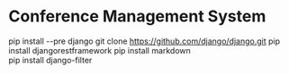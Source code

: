 # Conference Management System
  pip install --pre django
  git clone https://github.com/django/django.git
  pip install djangorestframework
  pip install markdown       
  pip install django-filter